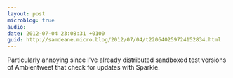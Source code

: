 ```yaml
---
layout: post
microblog: true
audio: 
date: 2012-07-04 23:08:31 +0100
guid: http://samdeane.micro.blog/2012/07/04/t220640259724152834.html
---
```

Particularly annoying since I've already distributed sandboxed test versions of Ambientweet that check for updates with Sparkle.

